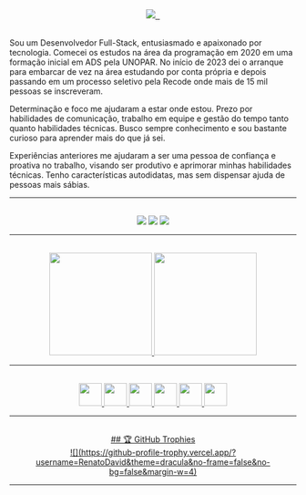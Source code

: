 <img align="right">
<div align="center">
  <a href="https://git.io/typing-svg">
    <img src="https://readme-typing-svg.herokuapp.com?font=Poppins&size=30&color=0000CD&center=true&vCenter=true&width=500&lines=About+me!👻;Welcome+to+my+Github+profile+👨‍💻;My+name's+Renato+David+🧙‍♂️;I'm+a+fullstack+student+🧛‍♀">
  </a>
</div><br>

Sou um Desenvolvedor Full-Stack, entusiasmado e apaixonado por tecnologia. Comecei os estudos na área da programação em 2020 em uma formação inicial em ADS pela UNOPAR. No início de 2023 dei o arranque para embarcar de vez na área estudando por conta própria e depois passando em um processo seletivo pela Recode onde mais de 15 mil pessoas se inscreveram.

Determinação e foco me ajudaram a estar onde estou. Prezo por habilidades de comunicação, trabalho em equipe e gestão do tempo tanto quanto habilidades técnicas. Busco sempre conhecimento e sou bastante curioso para aprender mais do que já sei.

Experiências anteriores me ajudaram a ser uma pessoa de confiança e proativa no trabalho, visando ser produtivo e aprimorar minhas habilidades técnicas. Tenho características autodidatas, mas sem dispensar ajuda de pessoas mais sábias.</div>
<hr>
<div align="center" ><br>
  <a href="https://instagram.com/eu.renatomarques" target="_blank"><img src="https://img.shields.io/badge/-Instagram-%23E4405F?style=for-the-badge&logo=instagram&logoColor=white" target="_blank"></a>
  <a href="https://www.linkedin.com/in/RenatoMarquesDavid" target="_blank"><img src="https://img.shields.io/badge/-LinkedIn-%230077B5?style=for-the-badge&logo=linkedin&logoColor=white" target="_blank"></a> 
  <a href="https://wa.me/5521987051725" target="_blank"><img src="https://img.shields.io/badge/WhatsApp-25D366?style=for-the-badge&logo=whatsapp&logoColor=white" target="_blank"></a>
 </div>
<hr>
<div align="center" ><br>
  <a href="https://github.com/renatodavid">
  <img height="180em" src="https://github-readme-stats.vercel.app/api?username=renatodavid&show_icons=true&theme=dracula&include_all_commits=true&count_private=true"/>
  <img height="180em" src="https://github-readme-stats.vercel.app/api/top-langs/?username=renatodavid&layout=compact&langs_count=16&theme=dracula"/>
</div>
    <hr>
<div align="center" ><br>
   <img src="https://cdn.jsdelivr.net/gh/devicons/devicon/icons/html5/html5-plain.svg" width="40" height="40"/>
  <img src="https://cdn.jsdelivr.net/gh/devicons/devicon/icons/css3/css3-plain.svg" width="40" height="40"/>
  <img src="https://cdn.jsdelivr.net/gh/devicons/devicon/icons/javascript/javascript-plain.svg" width="40" height="40"/>
  <img src="https://cdn.jsdelivr.net/gh/devicons/devicon/icons/bootstrap/bootstrap-original.svg" width="40" heigth="40"/>
  <img src="https://cdn.jsdelivr.net/gh/devicons/devicon/icons/mysql/mysql-original.svg" width="40" height="40"/>
  <img src="https://cdn.jsdelivr.net/gh/devicons/devicon/icons/react/react-original-wordmark.svg" width="40" height="40"/>
  
 </div>
<hr>
<div align="center" ><br>
## 🏆 GitHub Trophies <br>
![](https://github-profile-trophy.vercel.app/?username=RenatoDavid&theme=dracula&no-frame=false&no-bg=false&margin-w=4)
 </div>
<hr>



